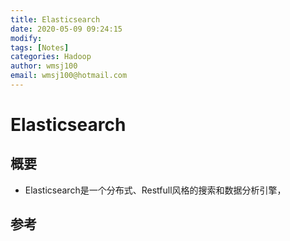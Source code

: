 ```yaml
---
title: Elasticsearch
date: 2020-05-09 09:24:15
modify: 
tags: [Notes]
categories: Hadoop
author: wmsj100
email: wmsj100@hotmail.com
---
```


# Elasticsearch

## 概要

- Elasticsearch是一个分布式、Restfull风格的搜索和数据分析引擎，

## 参考

